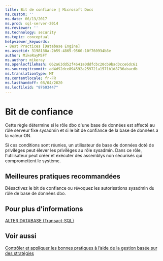 ```yaml
---
title: Bit de confiance | Microsoft Docs
ms.custom: ''
ms.date: 06/13/2017
ms.prod: sql-server-2014
ms.reviewer: ''
ms.technology: security
ms.topic: conceptual
helpviewer_keywords:
- Best Practices [Database Engine]
ms.assetid: 3198188a-2b59-4865-9560-10f760934b8e
author: MikeRayMSFT
ms.author: mikeray
ms.openlocfilehash: 062a63dd52f4641a0ddfcbc20cb9bad3cce6dc61
ms.sourcegitcommit: ad4d92dce894592a259721a1571b1d8736abacdb
ms.translationtype: MT
ms.contentlocale: fr-FR
ms.lasthandoff: 08/04/2020
ms.locfileid: "87603447"
---
```

# <a name="trustworthy-bit"></a>Bit de confiance
  Cette règle détermine si le rôle dbo d'une base de données est affecté au rôle serveur fixe sysadmin et si le bit de confiance de la base de données a la valeur ON.  
  
 Si ces conditions sont réunies, un utilisateur de base de données doté de privilèges peut élever les privilèges au rôle sysadmin. Dans ce rôle, l'utilisateur peut créer et exécuter des assemblys non sécurisés qui compromettent le système.  
  
## <a name="best-practices-recommendations"></a>Meilleures pratiques recommandées  
 Désactivez le bit de confiance ou révoquez les autorisations sysadmin du rôle de base de données dbo.  
  
## <a name="for-more-information"></a>Pour plus d'informations  
 [ALTER DATABASE &#40;Transact-SQL&#41;](/sql/t-sql/statements/alter-database-transact-sql)  
  
## <a name="see-also"></a>Voir aussi  
 [Contrôler et appliquer les bonnes pratiques à l’aide de la gestion basée sur des stratégies](monitor-and-enforce-best-practices-by-using-policy-based-management.md)  
  
  
